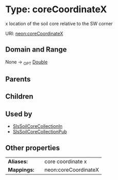 
# Type: coreCoordinateX


x location of the soil core relative to the SW corner

URI: [neon:coreCoordinateX](https://data.neonscience.org/coreCoordinateX)


## Domain and Range

None ->  <sub>OPT</sub> [Double](types/Double.md)

## Parents


## Children


## Used by

 * [SlsSoilCoreCollectionIn](SlsSoilCoreCollectionIn.md)
 * [SlsSoilCoreCollectionPub](SlsSoilCoreCollectionPub.md)

## Other properties

|  |  |  |
| --- | --- | --- |
| **Aliases:** | | core coordinate x |
| **Mappings:** | | neon:coreCoordinateX |

